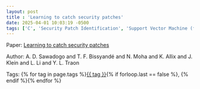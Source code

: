 ```yaml
---
layout: post
title : 'Learning to catch security patches'
date: 2025-04-01 10:03:19 -0500
tags: ['C', 'Security Patch Identification', 'Support Vector Machine (final)', 'Code metrics']
---
```

Paper: [Learning to catch security patches](https://arxiv.org/abs/2001.09148)

Author: A. D. Sawadogo and T. F. Bissyandé and N. Moha and K. Allix and J. Klein and L. Li and Y. L. Traon




 Tags: 
    <span>
    {% for tag in page.tags %}<a href="{{ site.baseurl }}tags/#{{ tag | slugify }}">{{ tag }}</a>{% if forloop.last == false %}, {% endif %}{% endfor %}
    </span>
